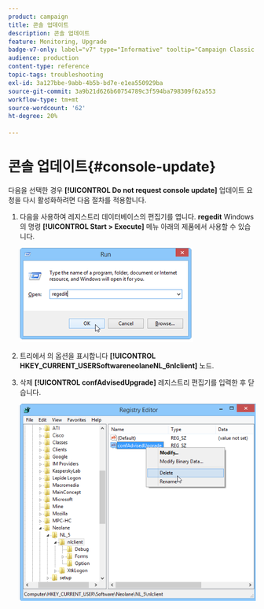 ```yaml
---
product: campaign
title: 콘솔 업데이트
description: 콘솔 업데이트
feature: Monitoring, Upgrade
badge-v7-only: label="v7" type="Informative" tooltip="Campaign Classic v7에만 적용"
audience: production
content-type: reference
topic-tags: troubleshooting
exl-id: 3a127bbe-9abb-4b5b-bd7e-e1ea550929ba
source-git-commit: 3a9b21d626b60754789c3f594ba798309f62a553
workflow-type: tm+mt
source-wordcount: '62'
ht-degree: 20%

---
```


# 콘솔 업데이트{#console-update}



다음을 선택한 경우 **[!UICONTROL Do not request console update]** 업데이트 요청을 다시 활성화하려면 다음 절차를 적용합니다.

1. 다음을 사용하여 레지스트리 데이터베이스의 편집기를 엽니다. **regedit** Windows의 명령 **[!UICONTROL Start > Execute]** 메뉴 아래의 제품에서 사용할 수 있습니다.

   ![](assets/ncs_console_update_1.png)

1. 트리에서 의 옵션을 표시합니다 **[!UICONTROL HKEY_CURRENT_USERSoftwareneolaneNL_6nlclient]** 노드.
1. 삭제 **[!UICONTROL confAdvisedUpgrade]** 레지스트리 편집기를 입력한 후 닫습니다.

   ![](assets/ncs_console_update_2.png)

